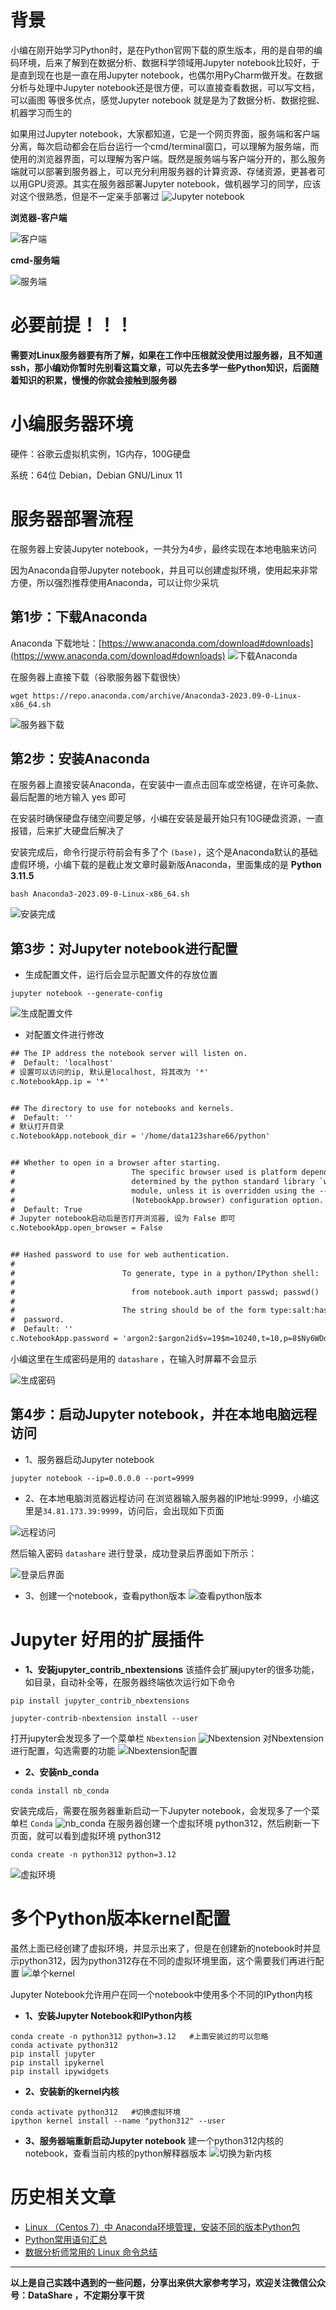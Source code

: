 # 背景
小编在刚开始学习Python时，是在Python官网下载的原生版本，用的是自带的编码环境，后来了解到在数据分析、数据科学领域用Jupyter notebook比较好，于是直到现在也是一直在用Jupyter notebook，也偶尔用PyCharm做开发。在数据分析与处理中Jupyter notebook还是很方便，可以直接查看数据，可以写文档，可以画图 等很多优点，感觉Jupyter notebook 就是是为了数据分析、数据挖掘、机器学习而生的

如果用过Jupyter notebook，大家都知道，它是一个网页界面，服务端和客户端分离，每次启动都会在后台运行一个cmd/terminal窗口，可以理解为服务端，而使用的浏览器界面，可以理解为客户端。既然是服务端与客户端分开的，那么服务端就可以部署到服务器上，可以充分利用服务器的计算资源、存储资源，更甚者可以用GPU资源。其实在服务器部署Jupyter notebook，做机器学习的同学，应该对这个很熟悉，但是不一定亲手部署过
![Jupyter notebook](./images/6641583-01c945ebf7ff1a19.png)

**浏览器-客户端**

![客户端](./images/6641583-e95e84098eee9c4c.png)

**cmd-服务端**

![服务端](./images/6641583-74e25860d043bc20.png)

# 必要前提！！！
**需要对Linux服务器要有所了解，如果在工作中压根就没使用过服务器，且不知道ssh，那小编劝你暂时先别看这篇文章，可以先去多学一些Python知识，后面随着知识的积累，慢慢的你就会接触到服务器**

# 小编服务器环境
硬件：谷歌云虚拟机实例，1G内存，100G硬盘

系统：64位 Debian，Debian GNU/Linux 11

# 服务器部署流程
在服务器上安装Jupyter notebook，一共分为4步，最终实现在本地电脑来访问

因为Anaconda自带Jupyter notebook，并且可以创建虚拟环境，使用起来非常方便，所以强烈推荐使用Anaconda，可以让你少采坑
## 第1步：下载Anaconda
Anaconda 下载地址：[https://www.anaconda.com/download#downloads](https://www.anaconda.com/download#downloads)
![下载Anaconda](./images/6641583-98e2c2c5dfe9a154.png)

在服务器上直接下载（谷歌服务器下载很快）
```shell
wget https://repo.anaconda.com/archive/Anaconda3-2023.09-0-Linux-x86_64.sh
```
![服务器下载](./images/6641583-f98732cbd997ee92.png)
## 第2步：安装Anaconda
在服务器上直接安装Anaconda，在安装中一直点击回车或空格键，在许可条款、最后配置的地方输入 yes 即可

在安装时确保硬盘存储空间要足够，小编在安装是最开始只有10G硬盘资源，一直报错，后来扩大硬盘后解决了

安装完成后，命令行提示符前会有多了个 `(base)`，这个是Anaconda默认的基础虚假环境，小编下载的是截止发文章时最新版Anaconda，里面集成的是 **Python 3.11.5**
```shell
bash Anaconda3-2023.09-0-Linux-x86_64.sh
```
![安装完成](./images/6641583-504d8afa088872c6.png)

## 第3步：对Jupyter notebook进行配置
- 生成配置文件，运行后会显示配置文件的存放位置
```shell
jupyter notebook --generate-config
```
![生成配置文件](./images/6641583-4c0e4c6521f0b838.png)

- 对配置文件进行修改
```txt
## The IP address the notebook server will listen on.
#  Default: 'localhost'
# 设置可以访问的ip, 默认是localhost, 将其改为 '*'
c.NotebookApp.ip = '*'


## The directory to use for notebooks and kernels.
#  Default: ''
# 默认打开目录
c.NotebookApp.notebook_dir = '/home/data123share66/python'


## Whether to open in a browser after starting.
#                          The specific browser used is platform dependent and
#                          determined by the python standard library `webbrowser`
#                          module, unless it is overridden using the --browser
#                          (NotebookApp.browser) configuration option.
#  Default: True
# Jupyter notebook启动后是否打开浏览器, 设为 False 即可
c.NotebookApp.open_browser = False


## Hashed password to use for web authentication.
#  
#                        To generate, type in a python/IPython shell:
#  
#                          from notebook.auth import passwd; passwd()
#  
#                        The string should be of the form type:salt:hashed-
#  password.
#  Default: ''
c.NotebookApp.password = 'argon2:$argon2id$v=19$m=10240,t=10,p=8$Ny6WDdoLBm88cUMyOqgNqg$s3WObP81eU51RT2j8D8DULPM1OAPOnzYfODW8olB0xw'
```

小编这里在生成密码是用的 `datashare` ，在输入时屏幕不会显示

![生成密码](./images/6641583-5319a3ec995b55e5.png)

## 第4步：启动Jupyter notebook，并在本地电脑远程访问
- 1、服务器启动Jupyter notebook
```shell
jupyter notebook --ip=0.0.0.0 --port=9999
```

- 2、在本地电脑浏览器远程访问
在浏览器输入服务器的IP地址:9999，小编这里是`34.81.173.39:9999`，访问后，会出现如下页面

![远程访问](./images/6641583-daf83c49b251af83.png)

然后输入密码 `datashare` 进行登录，成功登录后界面如下所示：

![登录后界面](./images/6641583-90d3f2a3d51c9f4b.png)

- 3、创建一个notebook，查看python版本
![查看python版本](./images/6641583-be2f0d0a52dfd098.png)

# Jupyter 好用的扩展插件
- **1、安装jupyter_contrib_nbextensions**
该插件会扩展jupyter的很多功能，如目录，自动补全等，在服务器终端依次运行如下命令
```shell
pip install jupyter_contrib_nbextensions

jupyter-contrib-nbextension install --user
```
打开jupyter会发现多了一个菜单栏 `Nbextension`
![Nbextension](./images/6641583-83c8f70b62746854.png)
对Nbextension进行配置，勾选需要的功能
![Nbextension配置](./images/6641583-cef33d4184f191aa.png)


- **2、安装nb_conda**
```shell
conda install nb_conda
```
安装完成后，需要在服务器重新启动一下Jupyter notebook，会发现多了一个菜单栏 `Conda`
![nb_conda](./images/6641583-63924b8af5a35ac4.png)
在服务器创建一个虚拟环境 python312，然后刷新一下页面，就可以看到虚拟环境 python312
```shell
conda create -n python312 python=3.12
```
![虚拟环境](./images/6641583-d2c51835c05d66f8.png)

# 多个Python版本kernel配置
虽然上面已经创建了虚拟环境，并显示出来了，但是在创建新的notebook时并显示python312，因为python312存在不同的虚拟环境里面，这个需要我们再进行配置
![单个kernel](./images/6641583-d3c70ec83ea11a22.png)

Jupyter Notebook允许用户在同一个notebook中使用多个不同的IPython内核

- **1、安装Jupyter Notebook和IPython内核**
```shell
conda create -n python312 python=3.12   #上面安装过的可以忽略
conda activate python312
pip install jupyter
pip install ipykernel
pip install ipywidgets
```
- **2、安装新的kernel内核**
```shell
conda activate python312   #切换虚拟环境
ipython kernel install --name "python312" --user
```

- **3、服务器端重新启动Jupyter notebook**
建一个python312内核的notebook，查看当前内核的python解释器版本
![切换为新内核](./images/6641583-3b480948aa884963.png)

# 历史相关文章
- [Linux （Centos 7）中 Anaconda环境管理，安装不同的版本Python包](./Linux-（Centos-7）中-Anaconda环境管理，安装不同的版本Python包.md)
- [Python常用语句汇总](../Python数据处理/Python常用语句汇总.md)
- [数据分析师常用的 Linux 命令总结](./数据分析师常用的-Linux-命令总结.md)

**************************************************************************
**以上是自己实践中遇到的一些问题，分享出来供大家参考学习，欢迎关注微信公众号：DataShare ，不定期分享干货**

